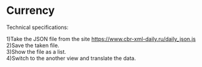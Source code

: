 # Currency
Technical specifications:

1)Take the JSON file from the site https://www.cbr-xml-daily.ru/daily_json.js  
2)Save the taken file.  
3)Show the file as a list.  
4)Switch to the another view and translate the data.  
